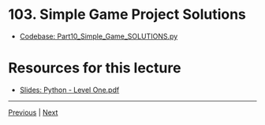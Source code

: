# 103. Simple Game Project Solutions

-   [Codebase: Part10_Simple_Game_SOLUTIONS.py](../../codebase/python-django/Python_Level_One/Part10_Simple_Game_SOLUTIONS.py)

#  Resources for this lecture


-   [Slides: Python - Level One.pdf](https://python-ds.s3.us-west-1.amazonaws.com/Python-and-Django-Full-Stack-Web-Developer-Bootcamp/Resources/Python+-+Level+One.pdf)


---

[Previous](./102_Part-Ten-Simple-Game-Project-Overview.md) | [Next](./104_Introduction-to-Python-Level-Two.md)